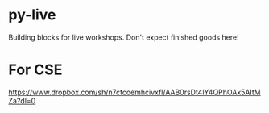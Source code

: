 # py-live
Building blocks for live workshops. Don't expect finished goods here!

# For CSE
https://www.dropbox.com/sh/n7ctcoemhcivxfl/AAB0rsDt4lY4QPhOAx5AItMZa?dl=0
